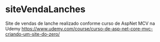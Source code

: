 # siteVendaLanches
Site de vendas de lanche realizado conforme curso de AspNet MCV na Udemy
https://www.udemy.com/course/curso-de-asp-net-core-mvc-criando-um-site-do-zero/
